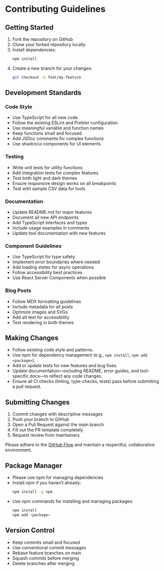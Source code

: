 # Contributing Guidelines

## Getting Started

1. Fork the repository on GitHub
2. Clone your forked repository locally
3. Install dependencies:
   ```bash
   npm install
   ```
4. Create a new branch for your changes:
   ```bash
   git checkout -b feat/my-feature
   ```

## Development Standards

### Code Style

- Use TypeScript for all new code
- Follow the existing ESLint and Prettier configuration
- Use meaningful variable and function names
- Keep functions small and focused
- Add JSDoc comments for complex functions
- Use shadcn/ui components for UI elements

### Testing

- Write unit tests for utility functions
- Add integration tests for complex features
- Test both light and dark themes
- Ensure responsive design works on all breakpoints
- Test with sample CSV data for tools

### Documentation

- Update README.md for major features
- Document all new API endpoints
- Add TypeScript interfaces and types
- Include usage examples in comments
- Update tool documentation with new features

### Component Guidelines

- Use TypeScript for type safety
- Implement error boundaries where needed
- Add loading states for async operations
- Follow accessibility best practices
- Use React Server Components when possible

### Blog Posts

- Follow MDX formatting guidelines
- Include metadata for all posts
- Optimize images and SVGs
- Add alt text for accessibility
- Test rendering in both themes

## Making Changes

- Follow existing code style and patterns.
- Use npm for dependency management (e.g., `npm install`, `npm add <package>`).
- Add or update tests for new features and bug fixes.
- Update documentation—including README, error guides, and tool-specific docs—to reflect any code changes.
- Ensure all CI checks (linting, type-checks, tests) pass before submitting a pull request.

## Submitting Changes

1. Commit changes with descriptive messages
2. Push your branch to GitHub
3. Open a Pull Request against the main branch
4. Fill out the PR template completely
5. Request review from maintainers

Please adhere to the [GitHub Flow](https://guides.github.com/introduction/flow/) and maintain a respectful, collaborative environment.

## Package Manager

- Please use npm for managing dependencies
- Install npm if you haven't already:
  ```bash
  npm install -g npm
  ```
- Use npm commands for installing and managing packages:
  ```bash
  npm install
  npm add <package>
  ```

## Version Control

- Keep commits small and focused
- Use conventional commit messages
- Rebase feature branches on main
- Squash commits before merging
- Delete branches after merging
